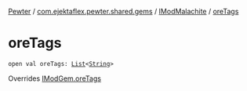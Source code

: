 [Pewter](../../index.md) / [com.ejektaflex.pewter.shared.gems](../index.md) / [IModMalachite](index.md) / [oreTags](./ore-tags.md)

# oreTags

`open val oreTags: `[`List`](https://kotlinlang.org/api/latest/jvm/stdlib/kotlin.collections/-list/index.html)`<`[`String`](https://kotlinlang.org/api/latest/jvm/stdlib/kotlin/-string/index.html)`>`

Overrides [IModGem.oreTags](../-i-mod-gem/ore-tags.md)

